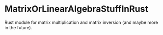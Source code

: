 # MatrixOrLinearAlgebraStuffInRust
Rust module for matrix multiplication and matrix inversion (and maybe more in the future).
